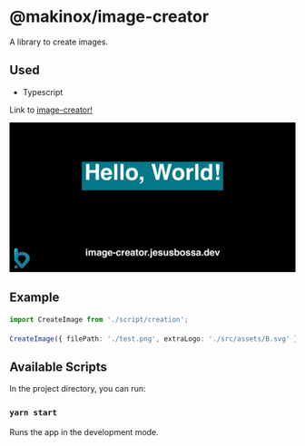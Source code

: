 # @makinox/image-creator

A library to create images.

## Used

- Typescript

Link to [image-creator!](https://image-creator.jesusbossa.dev/)

![Image of image-creator](./src/images/preview.png)

## Example

```ts
import CreateImage from './script/creation';

CreateImage({ filePath: './test.png', extraLogo: './src/assets/B.svg' }).then((created) => console.log({ created }));
```

## Available Scripts

In the project directory, you can run:

### `yarn start`

Runs the app in the development mode.
